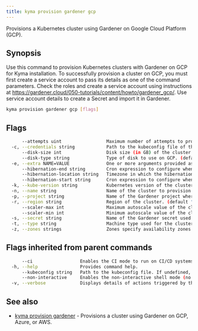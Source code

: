 ```yaml
---
title: kyma provision gardener gcp
---
```


Provisions a Kubernetes cluster using Gardener on Google Cloud Platform (GCP).

## Synopsis

Use this command to provision Kubernetes clusters with Gardener on GCP for Kyma installation. 
To successfully provision a cluster on GCP, you must first create a service account to pass its details as one of the command parameters. 
Check the roles and create a service account using instructions at https://gardener.cloud/050-tutorials/content/howto/gardener_gcp/.
Use service account details to create a Secret and import it in Gardener.

```bash
kyma provision gardener gcp [flags]
```

## Flags

```bash
      --attempts uint                 Maximum number of attempts to provision the cluster. (default 3)
  -c, --credentials string            Path to the kubeconfig file of the Gardener service account for GCP. (required)
      --disk-size int                 Disk size (in GB) of the cluster. (default 50)
      --disk-type string              Type of disk to use on GCP. (default "pd-standard")
  -e, --extra NAME=VALUE              One or more arguments provided as the NAME=VALUE key-value pairs to configure additional cluster settings. You can use this flag multiple times or enter the key-value pairs as a comma-separated list.
      --hibernation-end string        Cron expression to configure when the cluster should stop hibernating
      --hibernation-location string   Timezone in which the hibernation schedule should be applied. (default "Europe/Berlin")
      --hibernation-start string      Cron expression to configure when the cluster should start hibernating (default "00 18 * * 1,2,3,4,5")
  -k, --kube-version string           Kubernetes version of the cluster. (default "1.21")
  -n, --name string                   Name of the cluster to provision. (required)
  -p, --project string                Name of the Gardener project where you provision the cluster. (required)
  -r, --region string                 Region of the cluster. (default "europe-west3")
      --scaler-max int                Maximum autoscale value of the cluster. (default 3)
      --scaler-min int                Minimum autoscale value of the cluster. (default 1)
  -s, --secret string                 Name of the Gardener secret used to access GCP. (required)
  -t, --type string                   Machine type used for the cluster. (default "n1-standard-4")
  -z, --zones strings                 Zones specify availability zones that are used to evenly distribute the worker pool. eg. --zones="europe-west3-a,europe-west3-b" (default [europe-west3-a])
```

## Flags inherited from parent commands

```bash
      --ci                  Enables the CI mode to run on CI/CD systems. It avoids any user interaction (such as no dialog prompts) and ensures that logs are formatted properly in log files (such as no spinners for CLI steps).
  -h, --help                Provides command help.
      --kubeconfig string   Path to the kubeconfig file. If undefined, Kyma CLI uses the KUBECONFIG environment variable, or falls back "/$HOME/.kube/config".
      --non-interactive     Enables the non-interactive shell mode (no colorized output, no spinner)
  -v, --verbose             Displays details of actions triggered by the command.
```

## See also

* [kyma provision gardener](kyma_provision_gardener.md)	 - Provisions a cluster using Gardener on GCP, Azure, or AWS.


